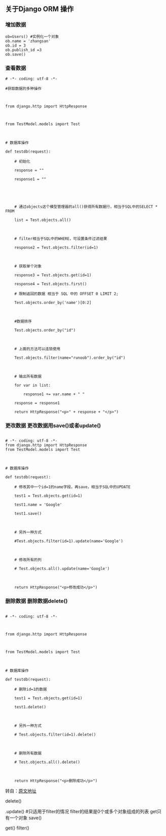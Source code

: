## 关于Django ORM 操作
### 增加数据
```
ob=Users() #实例化一个对象
ob.name = 'zhangsan'
ob.id = 3
ob.publish_id =3
ob.save()
```


### 查看数据
```
# -*- coding: utf-8 -*-

#获取数据的多种操作

 

from django.http import HttpResponse

 

from TestModel.models import Test

 

# 数据库操作

def testdb(request):

    # 初始化

    response = ""

    response1 = ""

    

    

    # 通过objects这个模型管理器的all()获得所有数据行，相当于SQL中的SELECT * FROM

    list = Test.objects.all()

        

    # filter相当于SQL中的WHERE，可设置条件过滤结果

    response2 = Test.objects.filter(id=1) 

    

    # 获取单个对象

    response3 = Test.objects.get(id=1) 

    response4 = Test.objects.first() 

    # 限制返回的数据 相当于 SQL 中的 OFFSET 0 LIMIT 2;

    Test.objects.order_by('name')[0:2]

    

    #数据排序

    Test.objects.order_by("id")

    

    # 上面的方法可以连锁使用

    Test.objects.filter(name="runoob").order_by("id")

    

    # 输出所有数据

    for var in list:

        response1 += var.name + " "

    response = response1

    return HttpResponse("<p>" + response + "</p>")
```

### 更改数据 更改数据用save()或者update()

```

# -*- coding: utf-8 -*-
from django.http import HttpResponse
from TestModel.models import Test

 

# 数据库操作

def testdb(request):

    # 修改其中一个id=1的name字段，再save，相当于SQL中的UPDATE

    test1 = Test.objects.get(id=1)

    test1.name = 'Google'

    test1.save()

    

    # 另外一种方式

    #Test.objects.filter(id=1).update(name='Google')

    

    # 修改所有的列

    # Test.objects.all().update(name='Google')

    

    return HttpResponse("<p>修改成功</p>")
```

### 删除数据 删除数据delete()
```

# -*- coding: utf-8 -*-

 

from django.http import HttpResponse

 

from TestModel.models import Test

 

# 数据库操作

def testdb(request):

    # 删除id=1的数据

    test1 = Test.objects.get(id=1)

    test1.delete()

    

    # 另外一种方式

    # Test.objects.filter(id=1).delete()

    

    # 删除所有数据

    # Test.objects.all().delete()

    

    return HttpResponse("<p>删除成功</p>")
```

转自：[原文地址](https://blog.csdn.net/zoukai1587/article/details/88776214)


delete()

.update()  #只适用于filter的情况   filter的结果是0个或多个对象组成的列表  get只有一个对象
save()

get()
filter()



[](https://www.cnblogs.com/morgana/p/8492895.html)


